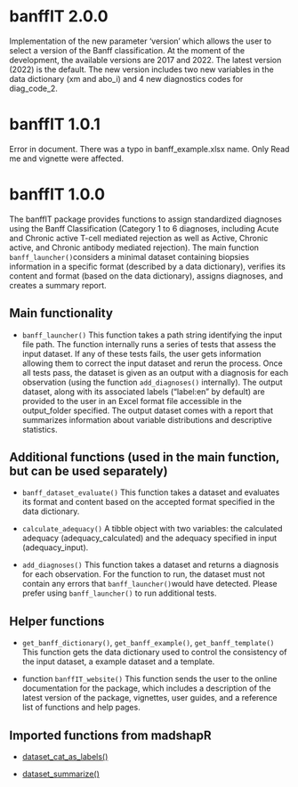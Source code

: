 
# banffIT 2.0.0

Implementation of the new parameter ‘version’ which allows the user to
select a version of the Banff classification. At the moment of the
development, the available versions are 2017 and 2022. The latest
version (2022) is the default. The new version includes two new
variables in the data dictionary (xm and abo_i) and 4 new diagnostics
codes for diag_code_2.

# banffIT 1.0.1

Error in document. There was a typo in banff_example.xlsx name. Only
Read me and vignette were affected.

# banffIT 1.0.0

The banffIT package provides functions to assign standardized diagnoses
using the Banff Classification (Category 1 to 6 diagnoses, including
Acute and Chronic active T-cell mediated rejection as well as Active,
Chronic active, and Chronic antibody mediated rejection). The main
function `banff_launcher()`considers a minimal dataset containing
biopsies information in a specific format (described by a data
dictionary), verifies its content and format (based on the data
dictionary), assigns diagnoses, and creates a summary report.

## Main functionality

- `banff_launcher()` This function takes a path string identifying the
  input file path. The function internally runs a series of tests that
  assess the input dataset. If any of these tests fails, the user gets
  information allowing them to correct the input dataset and rerun the
  process. Once all tests pass, the dataset is given as an output with a
  diagnosis for each observation (using the function `add_diagnoses()`
  internally). The output dataset, along with its associated labels
  (“label:en” by default) are provided to the user in an Excel format
  file accessible in the output_folder specified. The output dataset
  comes with a report that summarizes information about variable
  distributions and descriptive statistics.

## Additional functions (used in the main function, but can be used separately)

- `banff_dataset_evaluate()` This function takes a dataset and evaluates
  its format and content based on the accepted format specified in the
  data dictionary.

- `calculate_adequacy()` A tibble object with two variables: the
  calculated adequacy (adequacy_calculated) and the adequacy specified
  in input (adequacy_input).

- `add_diagnoses()` This function takes a dataset and returns a
  diagnosis for each observation. For the function to run, the dataset
  must not contain any errors that `banff_launcher()`would have
  detected. Please prefer using `banff_launcher()` to run additional
  tests.

## Helper functions

- `get_banff_dictionary()`, `get_banff_example()`,
  `get_banff_template()` This function gets the data dictionary used to
  control the consistency of the input dataset, a example dataset and a
  template.

- function `banffIT_website()` This function sends the user to the
  online documentation for the package, which includes a description of
  the latest version of the package, vignettes, user guides, and a
  reference list of functions and help pages.

## Imported functions from madshapR

- [dataset_cat_as_labels()](https://maelstrom-research.github.io/madshapR-documentation/reference/dataset_cat_as_labels.html)

- [dataset_summarize()](https://maelstrom-research.github.io/madshapR-documentation/reference/dataset_summarize.html)
